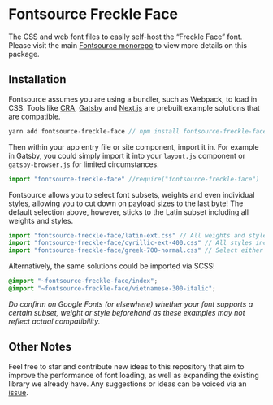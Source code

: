 # Fontsource Freckle Face

The CSS and web font files to easily self-host the “Freckle Face” font. Please visit the main [Fontsource monorepo](https://github.com/DecliningLotus/fontsource) to view more details on this package.

## Installation

Fontsource assumes you are using a bundler, such as Webpack, to load in CSS. Tools like [CRA](https://create-react-app.dev/), [Gatsby](https://www.gatsbyjs.org/) and [Next.js](https://nextjs.org/) are prebuilt example solutions that are compatible.

```javascript
yarn add fontsource-freckle-face // npm install fontsource-freckle-face
```

Then within your app entry file or site component, import it in. For example in Gatsby, you could simply import it into your `layout.js` component or `gatsby-browser.js` for limited circumstances.

```javascript
import "fontsource-freckle-face" //require("fontsource-freckle-face")
```

Fontsource allows you to select font subsets, weights and even individual styles, allowing you to cut down on payload sizes to the last byte! The default selection above, however, sticks to the Latin subset including all weights and styles.

```javascript
import "fontsource-freckle-face/latin-ext.css" // All weights and styles included.
import "fontsource-freckle-face/cyrillic-ext-400.css" // All styles included.
import "fontsource-freckle-face/greek-700-normal.css" // Select either normal or italic.
```

Alternatively, the same solutions could be imported via SCSS!

```scss
@import "~fontsource-freckle-face/index";
@import "~fontsource-freckle-face/vietnamese-300-italic";
```

_Do confirm on Google Fonts (or elsewhere) whether your font supports a certain subset, weight or style beforehand as these examples may not reflect actual compatibility._

## Other Notes

Feel free to star and contribute new ideas to this repository that aim to improve the performance of font loading, as well as expanding the existing library we already have. Any suggestions or ideas can be voiced via an [issue](https://github.com/DecliningLotus/fontsource/issues).
